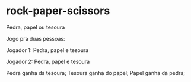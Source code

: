 # rock-paper-scissors
Pedra, papel ou tesoura

Jogo pra duas pessoas:

Jogador 1: Pedra, papel e tesoura

Jogador 2: Pedra, papel e tesoura

Pedra ganha da tesoura; Tesoura ganha do papel; Papel ganha da pedra;
